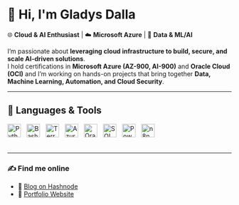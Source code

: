 # 👋 Hi, I'm Gladys Dalla  

🌐 **Cloud & AI Enthusiast** | ☁️ **Microsoft Azure** | 🤖 **Data & ML/AI**  

I’m passionate about **leveraging cloud infrastructure to build, secure, and scale AI-driven solutions**.  
I hold certifications in **Microsoft Azure (AZ-900, AI-900)** and **Oracle Cloud (OCI)** 
and I’m working on hands-on projects that bring together **Data, Machine Learning, Automation, and Cloud Security**.  

---

## 🧰 Languages & Tools  

<img align="left" alt="Python" width="30px" style="padding-right:10px;" src="https://cdn.jsdelivr.net/gh/devicons/devicon/icons/python/python-original.svg"/>  
<img align="left" alt="Bash" width="30px" style="padding-right:10px;" src="https://cdn.jsdelivr.net/gh/devicons/devicon/icons/bash/bash-original.svg"/>  
<img align="left" alt="Terraform" width="30px" style="padding-right:10px;" src="https://cdn.jsdelivr.net/gh/devicons/devicon/icons/terraform/terraform-original.svg"/>  
<img align="left" alt="Azure" width="30px" style="padding-right:10px;" src="https://cdn.jsdelivr.net/gh/devicons/devicon/icons/azure/azure-original.svg"/>  
<img align="left" alt="Oracle Cloud" width="30px" style="padding-right:10px;" src="https://upload.wikimedia.org/wikipedia/commons/5/50/Oracle_logo.svg"/>  
<img align="left" alt="SQL Server" width="30px" style="padding-right:10px;" src="https://www.svgrepo.com/show/303229/microsoft-sql-server-logo.svg"/>  
<img align="left" alt="Power BI" width="30px" style="padding-right:10px;" src="https://cdn.worldvectorlogo.com/logos/power-bi.svg"/>   
<img align="left" alt="n8n" width="30px" style="padding-right:10px;" src="https://avatars.githubusercontent.com/u/45487711?s=200&v=4"/>    

<br /><br /><br />

---

### ✍️ Find me online  
- 📝 [Blog on Hashnode](https://gladys-dallas-projects.hashnode.dev/)  
- 💼 [Portfolio Website](https://portfolio.datasmart-systems.com/)  
